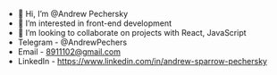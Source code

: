 - 👋 Hi, I’m @Andrew Pechersky
- 👀 I’m interested in front-end development
- 💞️ I’m looking to collaborate on projects with React, JavaScript
- Telegram - @AndrewPechers
- Email - 8911102@gmail.com
- LinkedIn - https://www.linkedin.com/in/andrew-sparrow-pechersky
